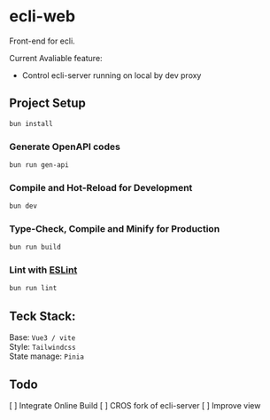 # ecli-web

Front-end for ecli.

Current Avaliable feature:
+ Control ecli-server running on local by dev proxy

## Project Setup

```sh
bun install
```

### Generate OpenAPI codes

```sh
bun run gen-api
```

### Compile and Hot-Reload for Development

```sh
bun dev
```

### Type-Check, Compile and Minify for Production

```sh
bun run build
```

### Lint with [ESLint](https://eslint.org/)

```sh
bun run lint
```

## Teck Stack:

Base: `Vue3 / vite`  
Style: `Tailwindcss`  
State manage: `Pinia`

## Todo

[ ] Integrate Online Build
[ ] CROS fork of ecli-server
[ ] Improve view
